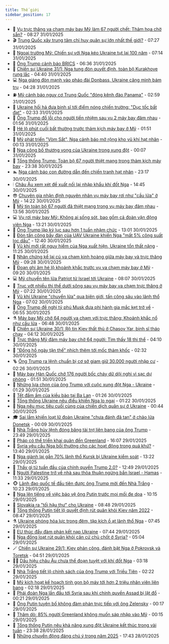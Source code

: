 ```yaml
---
title: Thế giới
sidebar_position: 17
---
```


<!-- dantri-the-gioi:START -->
- 🌋 [Vụ trực thăng va chạm máy bay Mỹ làm 67 người chết: Thảm họa chờ sẵn?](https://dantri.com.vn/the-gioi/vu-truc-thang-va-cham-may-bay-my-lam-67-nguoi-chet-tham-hoa-cho-san-20250131150317898.htm) - 08:27 31/01/2025
- 🎬 [Trung Quốc xây trung tâm chỉ huy quân sự lớn nhất thế giới?](https://dantri.com.vn/the-gioi/trung-quoc-xay-trung-tam-chi-huy-quan-su-lon-nhat-the-gioi-20250131140830950.htm) - 07:27 31/01/2025
- 🧰 [Ngoại trưởng Mỹ: Chiến sự với Nga kéo Ukraine tụt lại 100 năm](https://dantri.com.vn/the-gioi/ngoai-truong-my-chien-su-voi-nga-keo-ukraine-tut-lai-100-nam-20250131135252253.htm) - 07:14 31/01/2025
- 🌋 [Ông Trump cảnh báo BRICS](https://dantri.com.vn/the-gioi/ong-trump-canh-bao-brics-20250131132807055.htm) - 06:36 31/01/2025
- 🗽 [Chiến sự Ukraine 31/1: Nga tung đòn quyết định, toàn bộ Kurakhove rung lắc](https://dantri.com.vn/the-gioi/chien-su-ukraine-311-nga-tung-don-quyet-dinh-toan-bo-kurakhove-rung-lac-20250131113901932.htm) - 04:40 31/01/2025
- 💻 [Nga giáng đòn mạnh vào pháo đài Donbass, Ukraine căng mình bám trụ](https://dantri.com.vn/the-gioi/nga-giang-don-manh-vao-phao-dai-donbass-ukraine-cang-minh-bam-tru-20250131110356202.htm) - 04:28 31/01/2025
- ⛽️ [Mỹ cảnh báo nguy cơ Trung Quốc &quot;đóng kênh đào Panama&quot;](https://dantri.com.vn/the-gioi/my-canh-bao-nguy-co-trung-quoc-dong-kenh-dao-panama-20250131095216677.htm) - 02:59 31/01/2025
- 🤩 [Ukraine hối hả đưa binh sĩ tới điểm nóng chiến trường: &quot;Dục tốc bất đạt&quot;](https://dantri.com.vn/the-gioi/ukraine-hoi-ha-dua-binh-si-toi-diem-nong-chien-truong-duc-toc-bat-dat-20250131091238455.htm) - 02:33 31/01/2025
- 🧐 [Ông Trump đổ lỗi cho người tiền nhiệm sau vụ 2 máy bay đâm nhau](https://dantri.com.vn/the-gioi/ong-trump-do-loi-cho-nguoi-tien-nhiem-sau-vu-2-may-bay-dam-nhau-20250131083616459.htm) - 01:56 31/01/2025
- 🎊 [Hé lộ phút cuối bất thường trước thảm kịch máy bay ở Mỹ](https://dantri.com.vn/the-gioi/he-lo-phut-cuoi-bat-thuong-truoc-tham-kich-may-bay-o-my-20250131083202128.htm) - 01:51 31/01/2025
- 📝 [Mỹ phát triển &quot;Vòm Sắt&quot;, Nga cảnh báo mở rộng kho vũ khí hạt nhân](https://dantri.com.vn/the-gioi/my-phat-trien-vom-sat-nga-canh-bao-mo-rong-kho-vu-khi-hat-nhan-20250131070353254.htm) - 00:13 31/01/2025
- 🤡 [Nga công bố thương vong của Ukraine trong xung đột](https://dantri.com.vn/the-gioi/nga-cong-bo-thuong-vong-cua-ukraine-trong-xung-dot-20250131065951015.htm) - 00:07 31/01/2025
- 🥷 [Tổng thống Trump: Toàn bộ 67 người thiệt mạng trong thảm kịch máy bay](https://dantri.com.vn/the-gioi/tong-thong-trump-toan-bo-67-nguoi-thiet-mang-trong-tham-kich-may-bay-20250131062934934.htm) - 23:38 30/01/2025
- 🏊 [Nga cảnh báo con đường dẫn đến chiến tranh hạt nhân](https://dantri.com.vn/the-gioi/nga-canh-bao-con-duong-dan-den-chien-tranh-hat-nhan-20250130135910600.htm) - 23:17 30/01/2025
- 🕯 [Châu Âu xem xét đề xuất nối lại nhập khẩu khí đốt Nga](https://dantri.com.vn/the-gioi/chau-au-xem-xet-de-xuat-noi-lai-nhap-khau-khi-dot-nga-20250130211347599.htm) - 14:45 30/01/2025
- 😎 [Chuyên gia nhận định nguyên nhân vụ máy bay rơi như &quot;cầu lửa&quot; ở Mỹ](https://dantri.com.vn/the-gioi/chuyen-gia-nhan-dinh-nguyen-nhan-vu-may-bay-roi-nhu-cau-lua-o-my-20250130210705134.htm) - 14:22 30/01/2025
- 🌈 [Mỹ tin toàn bộ 67 người đã thiệt mạng trong vụ máy bay đâm nhau](https://dantri.com.vn/the-gioi/my-tin-toan-bo-67-nguoi-da-thiet-mang-trong-vu-may-bay-dam-nhau-20250130201752688.htm) - 13:56 30/01/2025
- 💻 [Vụ rơi máy bay Mỹ: Không ai sống sót, bao gồm cả đoàn vận động viên Nga](https://dantri.com.vn/the-gioi/vu-roi-may-bay-my-khong-ai-song-sot-bao-gom-ca-doan-van-dong-vien-nga-20250130200955326.htm) - 13:21 30/01/2025
- 🤖 [Ông Trump lập kỷ lục sau hơn 1 tuần nhậm chức](https://dantri.com.vn/the-gioi/ong-trump-lap-ky-luc-sau-hon-1-tuan-nham-chuc-20250130195318024.htm) - 13:01 30/01/2025
- 🦏 [Đòn tấn công bầy đàn của UAV Ukraine khiến Nga &quot;mất 5% công suất lọc dầu&quot;](https://dantri.com.vn/the-gioi/don-tan-cong-bay-dan-cua-uav-ukraine-khien-nga-mat-5-cong-suat-loc-dau-20250130192808395.htm) - 12:40 30/01/2025
- 🌁 [Vũ khí mới rất nguy hiểm của Nga xuất hiện, Ukraine tổn thất nặng](https://dantri.com.vn/the-gioi/vu-khi-moi-rat-nguy-hiem-cua-nga-xuat-hien-ukraine-ton-that-nang-20250130120503383.htm) - 11:25 30/01/2025
- 🐘 [Nhân chứng kể lại cú va chạm kinh hoàng giữa máy bay và trực thăng Mỹ](https://dantri.com.vn/the-gioi/nhan-chung-ke-lai-cu-va-cham-kinh-hoang-giua-may-bay-va-truc-thang-my-20250130153659703.htm) - 09:28 30/01/2025
- 🥷 [Đoạn ghi âm hé lộ khoảnh khắc trước vụ va chạm máy bay ở Mỹ](https://dantri.com.vn/the-gioi/doan-ghi-am-he-lo-khoanh-khac-truoc-vu-va-cham-may-bay-o-my-20250130155053167.htm) - 09:20 30/01/2025
- 💻 [Mỹ chuyển tên lửa Patriot từ Israel tới Ukraine](https://dantri.com.vn/the-gioi/my-chuyen-ten-lua-patriot-tu-israel-toi-ukraine-20250129082951519.htm) - 08:07 30/01/2025
- 🎡 [Trục vớt nhiều thi thể dưới sông sau vụ máy bay va chạm trực thăng ở Mỹ](https://dantri.com.vn/the-gioi/truc-vot-nhieu-thi-the-duoi-song-sau-vu-may-bay-va-cham-truc-thang-o-my-20250130141807315.htm) - 07:22 30/01/2025
- 🧰 [Vũ khí Ukraine &quot;chuyển lửa&quot; qua biên giới, tấn công sâu vào lãnh thổ Nga](https://dantri.com.vn/the-gioi/vu-khi-ukraine-chuyen-lua-qua-bien-gioi-tan-cong-sau-vao-lanh-tho-nga-20250127081631771.htm) - 07:02 30/01/2025
- 🥸 [Ông Trump đề nghị tỷ phú Musk đưa phi hành gia mắc kẹt trở về](https://dantri.com.vn/the-gioi/ong-trump-de-nghi-ty-phu-musk-dua-phi-hanh-gia-mac-ket-tro-ve-20250130124715876.htm) - 06:55 30/01/2025
- ⚗️ [Máy bay Mỹ chở 64 người va chạm với trực thăng: Khoảnh khắc nổ như cầu lửa](https://dantri.com.vn/the-gioi/may-bay-my-cho-64-nguoi-va-cham-voi-truc-thang-khoanh-khac-no-nhu-cau-lua-20250130123304593.htm) - 06:48 30/01/2025
- 🌮 [Chiến sự Ukraine 30/1: Rộ tin Kiev thất thủ ở Chasov Yar, binh sĩ tháo chạy](https://dantri.com.vn/the-gioi/chien-su-ukraine-301-ro-tin-kiev-that-thu-o-chasov-yar-binh-si-thao-chay-20250130110806322.htm) - 04:12 30/01/2025
- 🎃 [Trực thăng Mỹ đâm máy bay chở 64 người: Tìm thấy 18 thi thể](https://dantri.com.vn/the-gioi/truc-thang-my-dam-may-bay-cho-64-nguoi-tim-thay-18-thi-the-20250130110659323.htm) - 04:10 30/01/2025
- 💫 [&quot;Đồng hồ ngày tận thế&quot; nhích thêm tới mốc thảm khốc](https://dantri.com.vn/the-gioi/dong-ho-ngay-tan-the-nhich-them-toi-moc-tham-khoc-20250130092201735.htm) - 02:32 30/01/2025
- 🪜 [Ông Trump ra lệnh chuẩn bị cơ sở giam giữ 30.000 người nhập cư](https://dantri.com.vn/the-gioi/ong-trump-ra-lenh-chuan-bi-co-so-giam-giu-30000-nguoi-nhap-cu-20250130090419378.htm) - 02:26 30/01/2025
- 🌋 [Máy bay Hàn Quốc chở 176 người bốc cháy dữ dội nghi vì sạc dự phòng](https://dantri.com.vn/the-gioi/may-bay-han-quoc-cho-176-nguoi-boc-chay-du-doi-nghi-vi-sac-du-phong-20250130083545087.htm) - 01:51 30/01/2025
- 🦏 [Những lựa chọn của ông Trump với cuộc xung đột Nga - Ukraine](https://dantri.com.vn/the-gioi/nhung-lua-chon-cua-ong-trump-voi-cuoc-xung-dot-nga-ukraine-20250129165529218.htm) - 01:29 30/01/2025
- 👀 [Tết đầm ấm của kiều bào tại Ba Lan](https://dantri.com.vn/the-gioi/tet-dam-am-cua-kieu-bao-tai-ba-lan-20250128141636784.htm) - 01:26 30/01/2025
- 🧰 [Tổng thống Ukraine nêu điều khiến Nga lo ngại](https://dantri.com.vn/the-gioi/tong-thong-ukraine-neu-dieu-khien-nga-lo-ngai-20250130080257087.htm) - 01:22 30/01/2025
- 🚀 [Nga nêu mục tiêu cuối cùng của chiến dịch quân sự ở Ukraine](https://dantri.com.vn/the-gioi/nga-neu-muc-tieu-cuoi-cung-cua-chien-dich-quan-su-o-ukraine-20250130073612786.htm) - 00:44 30/01/2025
- 🎓 [Sai lầm khiến loạt lữ đoàn Ukraine &quot;chưa đánh đã tan&quot; ở chảo lửa Donetsk](https://dantri.com.vn/the-gioi/sai-lam-khien-loat-lu-doan-ukraine-chua-danh-da-tan-o-chao-lua-donetsk-20250130065649567.htm) - 00:09 30/01/2025
- 🥸 [Nhà Trắng hủy lệnh đóng băng tài trợ liên bang của ông Trump](https://dantri.com.vn/the-gioi/nha-trang-huy-lenh-dong-bang-tai-tro-lien-bang-cua-ong-trump-20250130064006104.htm) - 23:49 29/01/2025
- 🦅 [Pháp có thể triển khai quân đến Greenland](https://dantri.com.vn/the-gioi/phap-co-the-trien-khai-quan-den-greenland-20250129211510955.htm) - 16:07 29/01/2025
- 🤭 [Syria yêu cầu Nga bồi thường cho các hoạt động trong quá khứ?](https://dantri.com.vn/the-gioi/syria-yeu-cau-nga-boi-thuong-cho-cac-hoat-dong-trong-qua-khu-20250129195620955.htm) - 13:40 29/01/2025
- 🤖 [Nga giành lại gần 70% lãnh thổ Kursk bị Ukraine kiểm soát](https://dantri.com.vn/the-gioi/nga-gianh-lai-gan-70-lanh-tho-kursk-bi-ukraine-kiem-soat-20250129195032020.htm) - 13:22 29/01/2025
- 🐲 [Thấy gì từ tuần đầu của chính quyền Trump 2.0?](https://dantri.com.vn/the-gioi/thay-gi-tu-tuan-dau-cua-chinh-quyen-trump-20-20250129194833066.htm) - 12:49 29/01/2025
- 🫣 [Người Palestine trở về nhà sau thỏa thuận ngừng bắn Israel - Hamas](https://dantri.com.vn/the-gioi/nguoi-palestine-tro-ve-nha-sau-thoa-thuan-ngung-ban-israel-hamas-20250129182326046.htm) - 11:33 29/01/2025
- 🐵 [Lãnh đạo quốc tế đầu tiên được ông Trump mời đến Nhà Trắng](https://dantri.com.vn/the-gioi/lanh-dao-quoc-te-dau-tien-duoc-ong-trump-moi-den-nha-trang-20250129171828023.htm) - 10:23 29/01/2025
- 🫶 [Nga lên tiếng về việc bảo vệ ông Putin trước mọi mối đe dọa](https://dantri.com.vn/the-gioi/nga-len-tieng-ve-viec-bao-ve-ong-putin-truoc-moi-moi-de-doa-20250129081738425.htm) - 10:15 29/01/2025
- 💃 [Slovakia ra &quot;tối hậu thư&quot; cho Ukraine](https://dantri.com.vn/the-gioi/slovakia-ra-toi-hau-thu-cho-ukraine-20250129134647699.htm) - 08:48 29/01/2025
- 💫 [Tổng thống Putin tiết lộ quyết định rút quân khỏi Kiev năm 2022](https://dantri.com.vn/the-gioi/tong-thong-putin-tiet-lo-quyet-dinh-rut-quan-khoi-kiev-nam-2022-20250129152419659.htm) - 08:47 29/01/2025
- ⚗️ [Ukraine phóng hỏa lực trong đêm, tập kích ồ ạt lãnh thổ Nga](https://dantri.com.vn/the-gioi/ukraine-phong-hoa-luc-trong-dem-tap-kich-o-at-lanh-tho-nga-20250129075547728.htm) - 07:45 29/01/2025
- 🥷 [EU thúc đẩy đàm phán kết nạp Ukraine](https://dantri.com.vn/the-gioi/eu-thuc-day-dam-phan-ket-nap-ukraine-20250129130758341.htm) - 07:44 29/01/2025
- 🥸 [Nga đồng loạt rút quân khỏi căn cứ chủ chốt ở Syria?](https://dantri.com.vn/the-gioi/nga-dong-loat-rut-quan-khoi-can-cu-chu-chot-o-syria-20250129114539553.htm) - 05:04 29/01/2025
- 🪄 [Chiến sự Ukraine 29/1: Kiev phản công, đánh bật Nga ở Pokrovsk và Toretsk](https://dantri.com.vn/the-gioi/chien-su-ukraine-291-kiev-phan-cong-danh-bat-nga-o-pokrovsk-va-toretsk-20250129104516578.htm) - 04:51 29/01/2025
- 🧑‍💻 [Dấu hiệu châu Âu chưa thể đoạn tuyệt với khí đốt Nga](https://dantri.com.vn/the-gioi/dau-hieu-chau-au-chua-the-doan-tuyet-voi-khi-dot-nga-20250129072635506.htm) - 03:18 29/01/2025
- 🤭 [Nhà Trắng tiết lộ chính sách của ông Trump với Triều Tiên](https://dantri.com.vn/the-gioi/nha-trang-tiet-lo-chinh-sach-cua-ong-trump-voi-trieu-tien-20250129073712354.htm) - 02:22 29/01/2025
- 🗽 [Mỹ kích hoạt kế hoạch tinh gọn bộ máy tới hơn 2 triệu nhân viên liên bang](https://dantri.com.vn/the-gioi/my-kich-hoat-ke-hoach-tinh-gon-bo-may-toi-hon-2-trieu-nhan-vien-lien-bang-20250129083134150.htm) - 02:18 29/01/2025
- 🤖 [Phái đoàn Nga lần đầu tới Syria sau khi chính quyền Assad bị lật đổ](https://dantri.com.vn/the-gioi/phai-doan-nga-lan-dau-toi-syria-sau-khi-chinh-quyen-assad-bi-lat-do-20250129071138946.htm) - 00:21 29/01/2025
- 🌈 [Ông Putin tuyên bố không đàm phán trực tiếp với ông Zelensky](https://dantri.com.vn/the-gioi/ong-putin-tuyen-bo-khong-dam-phan-truc-tiep-voi-ong-zelensky-20250129070247146.htm) - 00:17 29/01/2025
- 🤩 [Thăm dò: 85% người Greenland không muốn sáp nhập vào Mỹ](https://dantri.com.vn/the-gioi/tham-do-85-nguoi-greenland-khong-muon-sap-nhap-vao-my-20250129065631220.htm) - 00:15 29/01/2025
- 🤗 [Tổng thống Putin nêu khả năng xung đột Ukraine kết thúc trong vài tuần](https://dantri.com.vn/the-gioi/tong-thong-putin-neu-kha-nang-xung-dot-ukraine-ket-thuc-trong-vai-tuan-20250129063723406.htm) - 23:38 28/01/2025
- 🙉 [Những chuyển động đáng chú ý trong năm 2025](https://dantri.com.vn/the-gioi/nhung-chuyen-dong-dang-chu-y-trong-nam-2025-20250127091310891.htm) - 17:43 28/01/2025<!-- dantri-the-gioi:END -->
